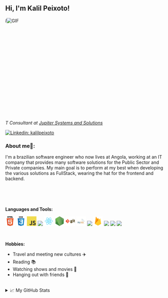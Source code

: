 <h2> Hi, I'm Kalil Peixoto!</h2>
<img align="right" alt="GIF" src="https://github.com/abhisheknaiidu/abhisheknaiidu/blob/master/code.gif?raw=true" width="500" height="320" />
<p><em>IT Consultant at <a href="https://www.jupiter.co.ao/en" target="blank">Jupiter Systems and Solutions</a></em></p>

[![Linkedin: kalilpeixoto](https://img.shields.io/badge/-kalilpeixoto-blue?style=flat-square&logo=Linkedin&logoColor=white&link=https://www.linkedin.com/in/kalilpeixoto/)](https://www.linkedin.com/in/kalilpeixoto/)

### About me🧑:
I'm a brazilian software engineer who now lives at Angola, working at an IT company that provides many software solutions for the Public Sector and Private companies. 
My main goal is to perform at my best when developing the various solutions as FullStack, wearing the hat for the frontend and backend. 

<br />
<br />
<br />

**Languages and Tools:** 

<code><img height="30" src="https://raw.githubusercontent.com/github/explore/80688e429a7d4ef2fca1e82350fe8e3517d3494d/topics/html/html.png" alt="HTML"></code>
<code><img height="30" src="https://raw.githubusercontent.com/github/explore/80688e429a7d4ef2fca1e82350fe8e3517d3494d/topics/css/css.png"></code>
<code><img height="30" src="https://raw.githubusercontent.com/github/explore/80688e429a7d4ef2fca1e82350fe8e3517d3494d/topics/javascript/javascript.png"></code>
<code><img height="30" src="https://upload.wikimedia.org/wikipedia/commons/thumb/c/cf/Angular_full_color_logo.svg/1200px-Angular_full_color_logo.svg.png"></code> 
<code><img height="30" src="https://raw.githubusercontent.com/github/explore/80688e429a7d4ef2fca1e82350fe8e3517d3494d/topics/react/react.png"></code> 
<code><img height="30" src="https://raw.githubusercontent.com/github/explore/80688e429a7d4ef2fca1e82350fe8e3517d3494d/topics/nodejs/nodejs.png"></code>
<code><img height="30" src="https://raw.githubusercontent.com/github/explore/80688e429a7d4ef2fca1e82350fe8e3517d3494d/topics/git/git.png"></code>
<code><img height="30" src="https://raw.githubusercontent.com/github/explore/80688e429a7d4ef2fca1e82350fe8e3517d3494d/topics/mysql/mysql.png"></code>
<code><img height="30" src="https://images.credly.com/images/de9f4975-5ac3-4d39-914e-f733121683e1/Oracle_Org.png"></code>
<code><img height="30" src="https://raw.githubusercontent.com/github/explore/80688e429a7d4ef2fca1e82350fe8e3517d3494d/topics/firebase/firebase.png"></code>
<code><img height="30" src="https://banner2.cleanpng.com/20181122/krs/kisspng-java-programming-language-selenium-computer-softwa-july-2-16-halab-4-dev-5bf78387a7bb41.028192901542947719687.jpg"></code>
<code><img height="30" src="https://du0ulnyus7r80.cloudfront.net/wp-content/uploads/2020/02/spring-boot-logo-png-4-transparent.png"></code>
<code><img height="30" src="https://upload.wikimedia.org/wikipedia/commons/thumb/9/9a/Visual_Studio_Code_1.35_icon.svg/1024px-Visual_Studio_Code_1.35_icon.svg.png"></code>

<br />


**Hobbies:** 

- Travel and meeting new cultures ✈️
- Reading 📚
- Watching shows and movies 🍿
- Hanging out with friends 👥

<br />

<details>
  <summary>📈 My GitHub Stats</summary>

  <p align="center"> <img src="https://github-readme-stats.vercel.app/api?username=kalilmvp&show_icons=true&theme=gotham" alt="abhisheknaiidu" />

</details>
